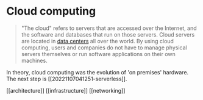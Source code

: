 # Cloud computing

> "The cloud" refers to servers that are accessed over the Internet, and the software and databases that run on those servers. Cloud servers are located in [data centers](https://www.cloudflare.com/learning/cdn/glossary/data-center/) all over the world. By using cloud computing, users and companies do not have to manage physical servers themselves or run software applications on their own machines.

In theory, cloud computing was the evolution of 'on premises' hardware. The next step is [[20221107041251-serverless]].

[[architecture]]
[[infrastructure]]
[[networking]]